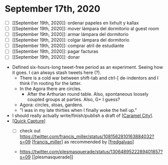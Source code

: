 # September 17th, 2020
- [ ] [[September 19th, 2020]]: ordenar papeles en lixhult y kallax
- [ ] [[September 19th, 2020]]: mover lámpara del dormitorio al guest room
- [ ] [[September 19th, 2020]]: armar lámpara del dormitorio
- [ ] [[September 19th, 2020]]: colgar lámpara del dormitorio
- [ ] [[September 19th, 2020]]: comprar atril de estudiante
- [ ] [[September 19th, 2020]]: pagar facturas
- [ ] [[September 19th, 2020]]: donar
- Defined six-hours-long tweet-free period as an experiment. Seeing how it goes. I can always stash tweets here (?).
    - There is a cold war between shift-tab and ctrl-[ de-indentors and I think I'm rooting for the latter.
    - In the Agora there are circles.
        - After the Arthurian round table. Also, spontaneous loosely coupled groups at parties. Also, G+ I guess? 
    - Agora: circles, stoas, gardens.
    - "I was in my late thirties when I finally woke the hell up."
- I should really actually write/finish/publish a draft of [[Caramel City]].
- [[Quick Capture]]
    - [ ] check out https://twitter.com/francis_miller/status/1081562810163884032?s=09 [[francis_miller]] as recommended by [[fredgalvao]]


    - https://twitter.com/plesmasquerade/status/1306489522289401857?s=09 [[plesmasquerade]]



[//begin]: # "Autogenerated link references for markdown compatibility"
[Caramel City]: ../caramel-city "Caramel City"
[Quick Capture]: ../quick-capture "Quick Capture"
[francis_miller]: ../francis_miller "Francis_miller"
[fredgalvao]: ../fredgalvao "Fredgalvao"
[//end]: # "Autogenerated link references"